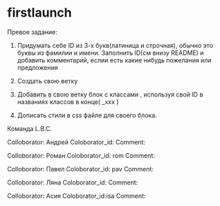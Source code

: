 ﻿# firstlaunch

Превое задание:

1. Придумать себе ID из 3-х букв(латиница и строчная), обычно это буквы из фамилии и имени.
Заполнить ID(см внизу README) и добавить комментарий, еслии есть какие нибудь пожелания или предложения

2. Создать свою ветку

3. Добавить в свою ветку блок с классами , используя свой ID в названиях классов в конце( _xxx )

4. Дописать стили в css файле для своего блока.

Команда L.B.C.

Colloborator: Андрей
Coloborator_id:
Comment:

Colloborator: Роман
Coloborator_id: rom
Comment:

Colloborator: Павел 
Coloborator_id: pav
Comment:

Colloborator: Ляна
Coloborator_id:
Comment:

Colloborator: Асия
Coloborator_id:isa
Comment:


